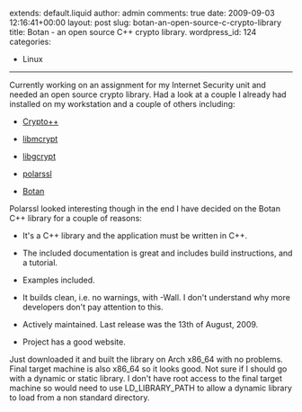 extends: default.liquid
author: admin
comments: true
date: 2009-09-03 12:16:41+00:00
layout: post
slug: botan-an-open-source-c-crypto-library
title: Botan - an open source C++ crypto library.
wordpress_id: 124
categories:
- Linux
---

Currently working on an assignment for my Internet Security unit and needed an open source crypto library. Had a look at a couple I already had installed on my workstation and a couple of others including:





  * [Crypto++](http://www.cryptopp.com/)


  * [libmcrypt](http://freshmeat.net/projects/libmcrypt/)


  * [libgcrypt](http://directory.fsf.org/project/libgcrypt/)


  * [polarssl](http://www.polarssl.org/)


  * [Botan](http://botan.randombit.net/news/)



Polarssl looked interesting though in the end I have decided on the Botan C++ library for a couple of reasons:



  * It's a C++ library and the application must be written in C++.


  * The included documentation is great and includes build instructions, and a tutorial.


  * Examples included.


  * It builds clean, i.e. no warnings, with -Wall. I don't understand why more developers don't pay attention to this.


  * Actively maintained. Last release was the 13th of August, 2009.


  * Project has a good website.



Just downloaded it and built the library on Arch x86_64 with no problems. Final target machine is also x86_64 so it looks good. Not sure if I should go with a dynamic or static library. I don't have root access to the final target machine so would need to use LD_LIBRARY_PATH to allow a dynamic library to load from a non standard directory.
